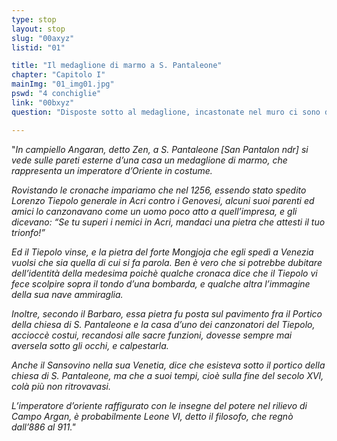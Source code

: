 ```yaml
---
type: stop
layout: stop
slug: "00axyz"
listid: "01"

title: "Il medaglione di marmo a S. Pantaleone"
chapter: "Capitolo I"
mainImg: "01_img01.jpg"
pswd: "4 conchiglie"
link: "00bxyz"
question: "Disposte sotto al medaglione, incastonate nel muro ci sono delle forme. Quante sono e cosa raffigurano?"

---
```

"*In campiello Angaran, detto Zen, a S. Pantaleone [San Pantalon ndr] si vede sulle pareti esterne d’una casa un medaglione di marmo, che rappresenta un imperatore d’Oriente in costume.* 

*Rovistando le cronache impariamo che nel 1256, essendo stato spedito Lorenzo Tiepolo generale in Acri contro i Genovesi, alcuni suoi parenti ed amici lo canzonavano come un uomo poco atto a quell’impresa, e gli dicevano: “Se tu superi i nemici in Acri, mandaci una pietra che attesti il tuo trionfo!”*

*Ed il Tiepolo vinse, e la pietra del forte Mongjoja che egli spedì a Venezia vuolsi che sia quella di cui si fa parola. Ben è vero che si potrebbe dubitare dell’identità della medesima poichè qualche cronaca dice che il Tiepolo vi fece scolpire sopra il tondo d’una bombarda, e qualche altra l’immagine della sua nave ammiraglia.* 

*Inoltre, secondo il Barbaro, essa pietra fu posta sul pavimento fra il Portico della chiesa di S. Pantaleone e la casa d’uno dei canzonatori del Tiepolo, accioccè costui, recandosi alle sacre funzioni, dovesse sempre mai aversela sotto gli occhi, e calpestarla.* 

*Anche il Sansovino nella sua Venetia, dice che esisteva sotto il portico della chiesa di S. Pantaleone, ma che a suoi tempi, cioè sulla fine del secolo XVI, colà più non ritrovavasi.*

*L’imperatore d’oriente raffigurato con le insegne del potere nel rilievo di Campo Argan, è probabilmente Leone VI, detto il filosofo, che regnò dall’886 al 911."*